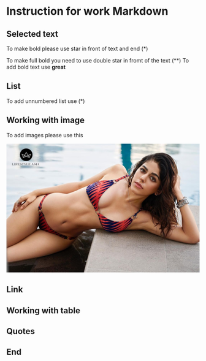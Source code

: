 # Instruction for work Markdown

## Selected text
To make bold please use star in front of text and end (*)

To make full bold you need to use double star in fromt of the text (**)
To add bold text use  __great__

## List
To add unnumbered list use (*)
## Working with image

To add images please use this 

![hello this is cif cif](alaya-f-1-1.jpg)
## Link

## Working with table

## Quotes

## End

